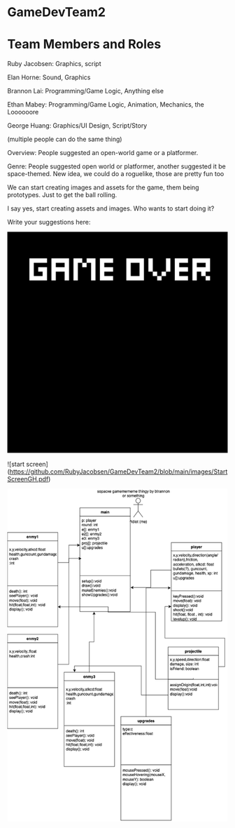 # GameDevTeam2
# Team Members and Roles
Ruby Jacobsen: Graphics, script

Elan Horne: Sound, Graphics

Brannon Lai: Programming/Game Logic, Anything else

Ethan Mabey: Programming/Game Logic, Animation, Mechanics, the Loooooore

George Huang: Graphics/UI Design, Script/Story

(multiple people can do the same thing)

Overview: People suggested an open-world game or a platformer.

Genre: People suggested open world or platformer, another suggested it be space-themed. New idea, we could do a roguelike, those are pretty fun too

We can start creating images and assets for the game, them being prototypes. Just to get the ball rolling.

I say yes, start creating assets and images. Who wants to start doing it?

Write your suggestions here:


![Game Over](https://github.com/RubyJacobsen/GameDevTeam2/blob/main/images/GameOver.png)

![start screen] (https://github.com/RubyJacobsen/GameDevTeam2/blob/main/images/StartScreenGH.pdf)

![](https://github.com/RubyJacobsen/GameDevTeam2/blob/main/images/Untitled%20Diagram(3)(3).drawio(1).png)


